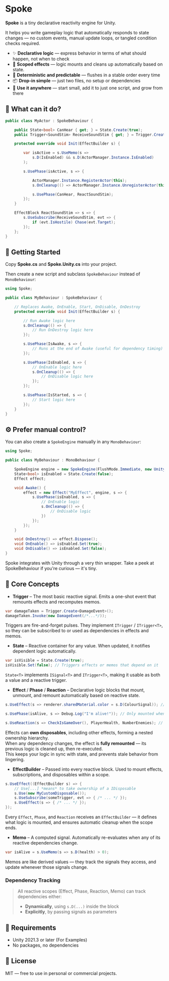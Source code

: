 # Spoke

**Spoke** is a tiny declarative reactivity engine for Unity.

It helps you write gameplay logic that automatically responds to state changes — no custom events, manual update loops, or tangled condition checks required.

- ✨ **Declarative logic** — express behavior in terms of what should happen, not when to check
- 🧠 **Scoped effects** — logic mounts and cleans up automatically based on state.
- 🎯 **Deterministic and predictable** — flushes in a stable order every time
- 📦 **Drop-in simple** — just two files, no setup or dependencies
- 🧪 **Use it anywhere** — start small, add it to just one script, and grow from there

## 🔁 What can it do?

```csharp
public class MyActor : SpokeBehaviour {

    public State<bool> CanHear { get; } = State.Create(true);
    public Trigger<SoundStim> ReceiveSoundStim { get; } = Trigger.Create<SoundStim>();

    protected override void Init(EffectBuilder s) {

        var isActive = s.UseMemo(s =>
            s.D(IsEnabled) && s.D(ActorManager.Instance.IsEnabled)
        );

        s.UsePhase(isActive, s => {

            ActorManager.Instance.RegisterActor(this);
            s.OnCleanup(() => ActorManager.Instance.UnregisterActor(this));

            s.UsePhase(CanHear, ReactSoundStim);
        });
    }

    EffectBlock ReactSoundStim => s => {
        s.UseSubscribe(ReceiveSoundStim, evt => {
            if (evt.IsHostile) Chase(evt.Target);
        });
    };
}
```

## 🔰 Getting Started

Copy **Spoke.cs** and **Spoke.Unity.cs** into your project.

Then create a new script and subclass `SpokeBehaviour` instead of `MonoBehaviour`:

```csharp
using Spoke;

public class MyBehaviour : SpokeBehaviour {

    // Replaces Awake, OnEnable, Start, OnDisable, OnDestroy
    protected override void Init(EffectBuilder s) {

        // Run Awake logic here
        s.OnCleanup(() => {
            // Run OnDestroy logic here
        });

        s.UsePhase(IsAwake, s => {
            // Runs at the end of Awake (useful for dependency timing)
        });

        s.UsePhase(IsEnabled, s => {
            // OnEnable logic here
            s.OnCleanup(() => {
                // OnDisable logic here
            });
        });

        s.UsePhase(IsStarted, s => {
            // Start logic here
        });
    }
}
```

## ⚙️ Prefer manual control?

You can also create a `SpokeEngine` manually in any `MonoBehaviour`:

```csharp
using Spoke;

public class MyBehaviour : MonoBehaviour {

    SpokeEngine engine = new SpokeEngine(FlushMode.Immediate, new UnitySpokeLogger(this));
    State<bool> isEnabled = State.Create(false);
    Effect effect;

    void Awake() {
        effect = new Effect("MyEffect", engine, s => {
            s.UsePhase(isEnabled, s => {
                // OnEnable logic
                s.OnCleanup(() => {
                    // OnDisable logic
                })
            });
        });
    }

    void OnDestroy() => effect.Dispose();
    void OnEnable() => isEnabled.Set(true);
    void OnDisable() => isEnabled.Set(false);
}
```

Spoke integrates with Unity through a very thin wrapper.
Take a peek at SpokeBehaviour if you're curious — it's tiny.

## 🧠 Core Concepts

- **Trigger** – The most basic reactive signal. Emits a one-shot event that remounts effects and recomputes memos.

```csharp
var damageTaken = Trigger.Create<DamageEvent>();
damageTaken.Invoke(new DamageEvent(/*...*/));
```

Triggers are fire-and-forget pulses.
They implement `ITrigger` / `ITrigger<T>`, so they can be subscribed to or used as dependencies in effects and memos.

- **State** – Reactive container for any value. When updated, it notifies dependent logic automatically.

```csharp
var isVisible = State.Create(true);
isVisible.Set(false); // Triggers effects or memos that depend on it
```

`State<T>` implements `ISignal<T>` and `ITrigger<T>`, making it usable as both a value and a reactive trigger.

- **Effect** / **Phase** / **Reaction** – Declarative logic blocks that mount, unmount, and remount automatically based on reactive state.

```csharp
s.UseEffect(s => renderer.sharedMaterial.color = s.D(ColourSignal)); // Always mounted

s.UsePhase(isAlive, s => Debug.Log("I'm alive!")); // Only mounted when condition is true

s.UseReaction(s => CheckIsGameOver(), PlayerHealth, NumberEnemies); // Mounts only after first dependency triggers
```

Effects can **own disposables**, including other effects, forming a nested ownership hierarchy.  
When any dependency changes, the effect is **fully remounted** — its previous logic is cleaned up, then re-executed.  
This keeps your logic in sync with state, and prevents stale behavior from lingering.

- **EffectBuilder** – Passed into every reactive block. Used to mount effects, subscriptions, and disposables within a scope.

```csharp
s.UseEffect((EffectBuilder s) => {
    // Use[...] *means* to take ownership of a IDisposable
    s.Use(new MyCustomDisposable());
    s.UseSubscribe(someTrigger, evt => { /* ... */ });
    s.UseEffect(s => { /* ... */ });
});
```

Every `Effect`, `Phase`, and `Reaction` receives an `EffectBuilder` —
it defines what logic is mounted, and ensures automatic cleanup when the scope ends.

- **Memo** – A computed signal. Automatically re-evaluates when any of its reactive dependencies change.

```csharp
var isAlive = s.UseMemo(s => s.D(health) > 0);
```

Memos are like derived values — they track the signals they access,
and update whenever those signals change.

### Dependency Tracking

> All reactive scopes (Effect, Phase, Reaction, Memo) can track dependencies either:
>
> - **Dynamically**, using `s.D(...)` inside the block
> - **Explicitly**, by passing signals as parameters

## 🧰 Requirements

- Unity 2021.3 or later (For Examples)
- No packages, no dependencies

## 📜 License

MIT — free to use in personal or commercial projects.
